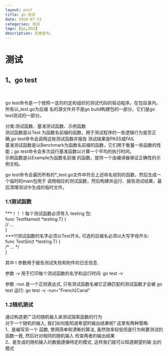 ```yaml
---
layout: post
title: go-测试
date: 2020-07-23
categories: 测试
tags: [go,测试]
description: 文章金句。
---
```

<h1>测试</h1>

<h2>1、go test</h2> <br>

go test命令是一个按照一定的约定和组织的测试代码的驱动程序。在包目录内，所有以_test.go为后缀 名的源文件并不是go build构建包的一部分，它们是go test测试的一部分。<br>

分类:测试函数、基准测试函数、示例函数<br>
测试函数是以Test 为函数名前缀的函数，用于测试程序的一些逻辑行为是否正确,go test命令会调用这些测试函数并报告 测试结果是PASS或FAIL<br>
基准测试函数是以Benchmark为函数名前缀的函数，它们用于衡量一些函数的性 能；go test命令会多次运行基准函数以计算一个平均的执行时间。<br>
示例函数是以Example为函数名前缀 的函数，提供一个由编译器保证正确性的示例文档。<br>


go test命令会遍历所有的*_test.go文件中符合上述命名规则的函数，然后生成一个临时的main包用于
调用相应的测试函数，然后构建并运行、报告测试结果，最后清理测试中生成的临时文件。<br>

<h3>1.1测试函数</h3>
***！！！每个测试函数必须导入 testing 包:<br>
func TestName(t *testing.T) { <br>
// ... <br>
}<br>
***!!!测试函数的名字必须以Test开头, 可选的后缀名必须以大写字母开头: <br>
func TestSin(t *testing.T) { <br>
/* ... */ <br>
}<br>

其中 t 参数用于报告测试失败和附件的日志信息.<br>

参数 -v 用于打印每个测试函数的名字和运行时间: go test -v <br>

参数 -run 是一个正则表达式, 只有测试函数名被它正确匹配的测试函数才会被 go test 运行: go test -v -run="French|Canal" <br>


<h3>1.2随机测试</h3>
通过构造更广泛的随机输入来测试探索函数的行为<br>
对于一个随机的输入, 我们如何能知道希望的输出结果呢? 这里有两种策略:<br>
 1、是编写另一个 函数, 使用简单和清晰的算法, 虽然效率较低但是行为和要测试的函数一致, 然后针对相同的随机输入 检查两者的输出结果<br>
 2、是生成的随机输入的数据遵循特定的模式, 这样我们就可以知道期望的输 出的模式<br>
 










